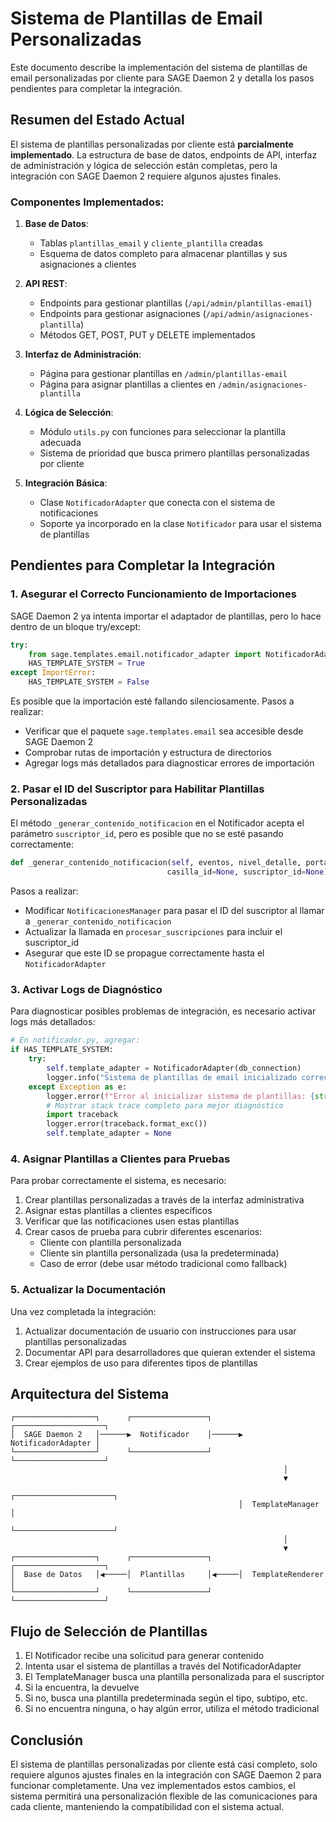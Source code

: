 # Sistema de Plantillas de Email Personalizadas

Este documento describe la implementación del sistema de plantillas de email personalizadas por cliente para SAGE Daemon 2 y detalla los pasos pendientes para completar la integración.

## Resumen del Estado Actual

El sistema de plantillas personalizadas por cliente está **parcialmente implementado**. La estructura de base de datos, endpoints de API, interfaz de administración y lógica de selección están completas, pero la integración con SAGE Daemon 2 requiere algunos ajustes finales.

### Componentes Implementados:

1. **Base de Datos**:
   - Tablas `plantillas_email` y `cliente_plantilla` creadas
   - Esquema de datos completo para almacenar plantillas y sus asignaciones a clientes

2. **API REST**:
   - Endpoints para gestionar plantillas (`/api/admin/plantillas-email`)
   - Endpoints para gestionar asignaciones (`/api/admin/asignaciones-plantilla`)
   - Métodos GET, POST, PUT y DELETE implementados

3. **Interfaz de Administración**:
   - Página para gestionar plantillas en `/admin/plantillas-email`
   - Página para asignar plantillas a clientes en `/admin/asignaciones-plantilla`

4. **Lógica de Selección**:
   - Módulo `utils.py` con funciones para seleccionar la plantilla adecuada
   - Sistema de prioridad que busca primero plantillas personalizadas por cliente

5. **Integración Básica**:
   - Clase `NotificadorAdapter` que conecta con el sistema de notificaciones
   - Soporte ya incorporado en la clase `Notificador` para usar el sistema de plantillas

## Pendientes para Completar la Integración

### 1. Asegurar el Correcto Funcionamiento de Importaciones

SAGE Daemon 2 ya intenta importar el adaptador de plantillas, pero lo hace dentro de un bloque try/except:

```python
try:
    from sage.templates.email.notificador_adapter import NotificadorAdapter
    HAS_TEMPLATE_SYSTEM = True
except ImportError:
    HAS_TEMPLATE_SYSTEM = False
```

Es posible que la importación esté fallando silenciosamente. Pasos a realizar:

- Verificar que el paquete `sage.templates.email` sea accesible desde SAGE Daemon 2
- Comprobar rutas de importación y estructura de directorios
- Agregar logs más detallados para diagnosticar errores de importación

### 2. Pasar el ID del Suscriptor para Habilitar Plantillas Personalizadas

El método `_generar_contenido_notificacion` en el Notificador acepta el parámetro `suscriptor_id`, pero es posible que no se esté pasando correctamente:

```python
def _generar_contenido_notificacion(self, eventos, nivel_detalle, portal_id=None, 
                                   casilla_id=None, suscriptor_id=None):
```

Pasos a realizar:

- Modificar `NotificacionesManager` para pasar el ID del suscriptor al llamar a `_generar_contenido_notificacion`
- Actualizar la llamada en `procesar_suscripciones` para incluir el suscriptor_id
- Asegurar que este ID se propague correctamente hasta el `NotificadorAdapter`

### 3. Activar Logs de Diagnóstico

Para diagnosticar posibles problemas de integración, es necesario activar logs más detallados:

```python
# En notificador.py, agregar:
if HAS_TEMPLATE_SYSTEM:
    try:
        self.template_adapter = NotificadorAdapter(db_connection)
        logger.info("Sistema de plantillas de email inicializado correctamente")
    except Exception as e:
        logger.error(f"Error al inicializar sistema de plantillas: {str(e)}")
        # Mostrar stack trace completo para mejor diagnóstico
        import traceback
        logger.error(traceback.format_exc())
        self.template_adapter = None
```

### 4. Asignar Plantillas a Clientes para Pruebas

Para probar correctamente el sistema, es necesario:

1. Crear plantillas personalizadas a través de la interfaz administrativa
2. Asignar estas plantillas a clientes específicos
3. Verificar que las notificaciones usen estas plantillas
4. Crear casos de prueba para cubrir diferentes escenarios:
   - Cliente con plantilla personalizada
   - Cliente sin plantilla personalizada (usa la predeterminada)
   - Caso de error (debe usar método tradicional como fallback)

### 5. Actualizar la Documentación

Una vez completada la integración:

1. Actualizar documentación de usuario con instrucciones para usar plantillas personalizadas
2. Documentar API para desarrolladores que quieran extender el sistema
3. Crear ejemplos de uso para diferentes tipos de plantillas

## Arquitectura del Sistema

```
┌──────────────────┐      ┌─────────────────┐      ┌────────────────────┐
│  SAGE Daemon 2   │──────▶  Notificador    │──────▶  NotificadorAdapter │
└──────────────────┘      └─────────────────┘      └────────────────────┘
                                                             │
                                                             ▼
                                                   ┌──────────────────────┐
                                                   │  TemplateManager     │
                                                   └──────────────────────┘
                                                             │
                                                             ▼
┌──────────────────┐      ┌─────────────────┐      ┌────────────────────┐
│  Base de Datos   │◀─────│  Plantillas     │◀─────│  TemplateRenderer  │
└──────────────────┘      └─────────────────┘      └────────────────────┘
```

## Flujo de Selección de Plantillas

1. El Notificador recibe una solicitud para generar contenido
2. Intenta usar el sistema de plantillas a través del NotificadorAdapter
3. El TemplateManager busca una plantilla personalizada para el suscriptor
4. Si la encuentra, la devuelve
5. Si no, busca una plantilla predeterminada según el tipo, subtipo, etc.
6. Si no encuentra ninguna, o hay algún error, utiliza el método tradicional

## Conclusión

El sistema de plantillas personalizadas por cliente está casi completo, solo requiere algunos ajustes finales en la integración con SAGE Daemon 2 para funcionar completamente. Una vez implementados estos cambios, el sistema permitirá una personalización flexible de las comunicaciones para cada cliente, manteniendo la compatibilidad con el sistema actual.